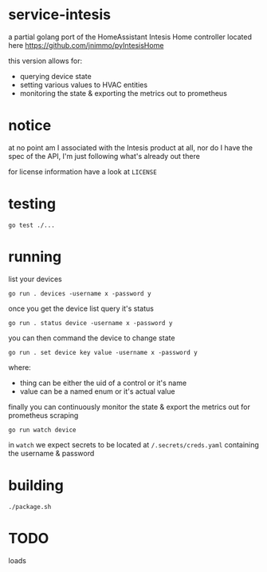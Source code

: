 # service-intesis

a partial golang port of the HomeAssistant Intesis Home controller located here
https://github.com/jnimmo/pyIntesisHome

this version allows for:

* querying device state
* setting various values to HVAC entities
* monitoring the state & exporting the metrics out to prometheus

# notice

at no point am I associated with the Intesis product at all, nor do I have the
spec of the API, I'm just following what's already out there

for license information have a look at `LICENSE`

# testing

`go test ./...`

# running

list your devices

`go run . devices -username x -password y`

once you get the device list query it's status

`go run . status device -username x -password y`

you can then command the device to change state

`go run . set device key value -username x -password y`

where:

* thing can be either the uid of a control or it's name
* value can be a named enum or it's actual value

finally you can continuously monitor the state & export the metrics out for prometheus scraping

`go run watch device`

in `watch` we expect secrets to be located at `/.secrets/creds.yaml` containing the username & password

# building

`./package.sh`

# TODO

loads